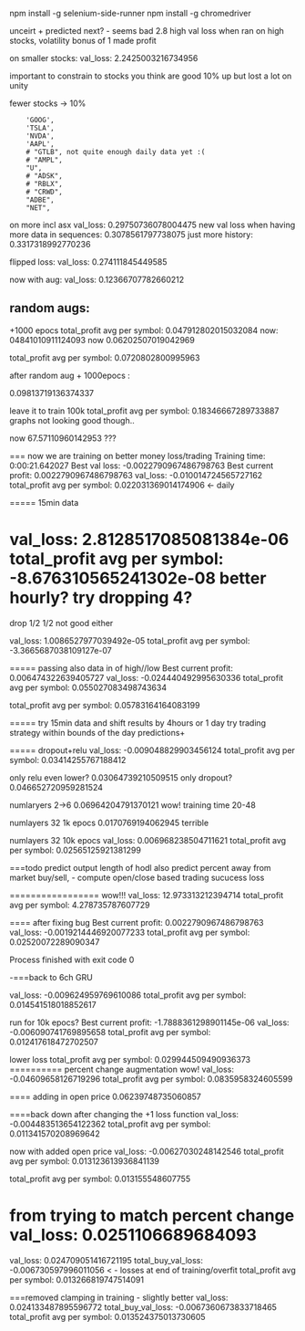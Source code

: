 npm install -g selenium-side-runner
npm install -g chromedriver   


unceirt + predicted next? - seems bad
2.8 high val loss when ran on high stocks, volatility bonus of 1 made profit

on smaller stocks:
val_loss: 2.2425003216734956

important to constrain to stocks you think are good
10% up but lost a lot on unity 

fewer stocks -> 10%

        'GOOG',
        'TSLA',
        'NVDA',
        'AAPL',
        # "GTLB", not quite enough daily data yet :(
        # "AMPL",
        "U",
        # "ADSK",
        # "RBLX",
        # "CRWD",
        "ADBE",
        "NET",

on more incl asx
val_loss: 0.29750736078004475
new val loss when having more data in sequences: 0.3078561797738075
just more history: 0.3317318992770236

flipped loss:
val_loss: 0.274111845449585

now with aug:
val_loss: 0.12366707782660212


## random augs:
+1000 epocs
total_profit avg per symbol: 0.047912802015032084
now:
 04841010911124093 
now 0.06202507019042969

total_profit avg per symbol: 0.0720802800995963 

after random aug + 1000epocs :

0.09813719136374337

leave it to train 100k
total_profit avg per symbol: 0.18346667289733887
graphs not looking good though..


now 67.57110960142953 ???


=== now we are training on better money loss/trading
Training time: 0:00:21.642027
Best val loss: -0.0022790967486798763
Best current profit: 0.0022790967486798763
val_loss: -0.010014724565727162
total_profit avg per symbol: 0.022031369014174906 <- daily


===== 15min data

val_loss: 2.8128517085081384e-06
total_profit avg per symbol: -8.676310565241302e-08
better hourly? try dropping 4?
==========
drop 1/2 1/2 not good either

val_loss: 1.0086527977039492e-05
total_profit avg per symbol: -3.3665687038109127e-07

===== passing also data in of high//low
Best current profit: 0.006474322639405727
val_loss: -0.024440492995630336
total_profit avg per symbol: 0.055027083498743634

total_profit avg per symbol: 0.05783164164083199



=====
try 15min data and shift results by 4hours or 1 day
try trading strategy within bounds of the day predictions+


===== dropout+relu
val_loss: -0.009048829903456124
total_profit avg per symbol: 0.03414255767188412

only relu even lower?
0.03064739210509515
only dropout?
0.046652720959281524

numlaryers 2->6
0.06964204791370121 wow!
training time 20-48

numlayers 32 1k epocs
0.0170769194062945 terrible 

numlayers 32 10k epocs
val_loss: 0.006968238504711621
total_profit avg per symbol: 0.02565125921381299

===todo predict output length of hodl
also predict percent away from market buy/sell, - compute open/close based trading sucucess loss

================= wow!!!
val_loss: 12.973313212394714
total_profit avg per symbol: 4.278735787607729


==== after fixing bug
Best current profit: 0.0022790967486798763
val_loss: -0.0019214446920077233
total_profit avg per symbol: 0.02520072289090347

Process finished with exit code 0



-===back to 6ch GRU

val_loss: -0.009624959769610086
total_profit avg per symbol: 0.014541518018852617

run for 10k epocs?
Best current profit: -1.7888361298901145e-06
val_loss: -0.006090741769895658
total_profit avg per symbol: 0.012417618472702507


lower loss
total_profit avg per symbol: 0.029944509490936373
========== percent change augmentation wow!
val_loss: -0.04609658126719296
total_profit avg per symbol: 0.0835958324605599

==== adding in open price
0.06239748735060857

====back down after changing the +1 loss function
val_loss: -0.004483513654122362
total_profit avg per symbol: 0.011341570208969642

now with added open price
val_loss: -0.00627030248142546
total_profit avg per symbol: 0.013123613936841139

total_profit avg per symbol:
0.013155548607755

from trying to match percent change
val_loss: 0.0251106689684093
====
val_loss: 0.024709051416721195
total_buy_val_loss: -0.006730597996011056 < - losses at end of training/overfit
total_profit avg per symbol: 0.013266819747514091


===removed clamping in training - slightly better
val_loss: 0.024133487895596772
total_buy_val_loss: -0.0067360673833718465
total_profit avg per symbol: 0.013524375013730605
